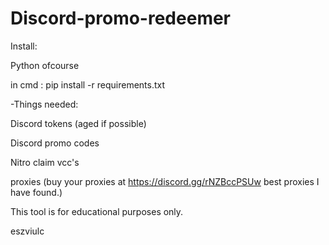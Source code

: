 # Discord-promo-redeemer
Install:

Python ofcourse

in cmd : pip install -r requirements.txt


-Things needed:

Discord tokens (aged if possible)

Discord promo codes

Nitro claim vcc's

proxies (buy your proxies at https://discord.gg/rNZBccPSUw best proxies I have found.)

This tool is for educational purposes only.

eszviulc